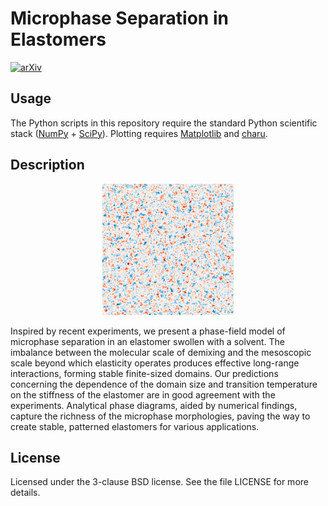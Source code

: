 # Microphase Separation in Elastomers

[![arXiv](https://shields.io/badge/arXiv-2412.05910-b31b1b)](https://arxiv.org/abs/2412.05910)

<!-- [![DOI](https://shields.io/badge/DOI-10.1103/PhysRevE.109.035001-946037)](https://doi.org/10.1103/PhysRevE.109.035001) -->

## Usage

The Python scripts in this repository require the standard Python
scientific stack ([NumPy][numpy] + [SciPy][scipy]).  Plotting requires
[Matplotlib][mpl] and [charu][charu].

## Description

<p align="center">
<img src="https://github.com/manu-mannattil/assets/blob/master/elastomer/elastomer.gif?raw=true" alt="microphase separation"/>
</p>

Inspired by recent experiments, we present a phase-field model of
microphase separation in an elastomer swollen with a solvent.  The
imbalance between the molecular scale of demixing and the mesoscopic
scale beyond which elasticity operates produces effective long-range
interactions, forming stable finite-sized domains.  Our predictions
concerning the dependence of the domain size and transition temperature
on the stiffness of the elastomer are in good agreement with the
experiments.  Analytical phase diagrams, aided by numerical findings,
capture the richness of the microphase morphologies, paving the way to
create stable, patterned elastomers for various applications.

## License

Licensed under the 3-clause BSD license. See the file LICENSE for more
details.

[charu]: https://github.com/manu-mannattil/charu
[mpl]: https://matplotlib.org
[numpy]: https://numpy.org
[scipy]: https://scipy.org

